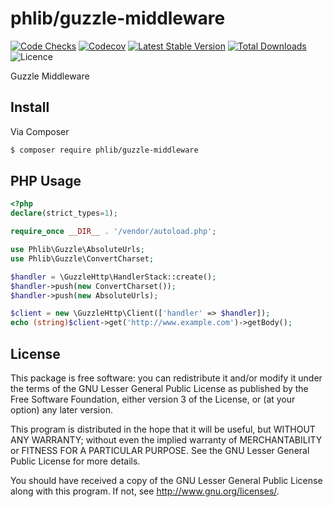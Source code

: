 # phlib/guzzle-middleware

[![Code Checks](https://img.shields.io/github/workflow/status/phlib/guzzle-middleware/CodeChecks?logo=github)](https://github.com/phlib/guzzle-middleware/actions/workflows/code-checks.yml)
[![Codecov](https://img.shields.io/codecov/c/github/phlib/guzzle-middleware.svg?logo=codecov)](https://codecov.io/gh/phlib/guzzle-middleware)
[![Latest Stable Version](https://img.shields.io/packagist/v/phlib/guzzle-middleware.svg?logo=packagist)](https://packagist.org/packages/phlib/guzzle-middleware)
[![Total Downloads](https://img.shields.io/packagist/dt/phlib/guzzle-middleware.svg?logo=packagist)](https://packagist.org/packages/phlib/guzzle-middleware)
![Licence](https://img.shields.io/github/license/phlib/guzzle-middleware.svg)

Guzzle Middleware

## Install

Via Composer

``` bash
$ composer require phlib/guzzle-middleware
```

## PHP Usage
``` php
<?php
declare(strict_types=1);

require_once __DIR__ . '/vendor/autoload.php';

use Phlib\Guzzle\AbsoluteUrls;
use Phlib\Guzzle\ConvertCharset;

$handler = \GuzzleHttp\HandlerStack::create();
$handler->push(new ConvertCharset());
$handler->push(new AbsoluteUrls);

$client = new \GuzzleHttp\Client(['handler' => $handler]);
echo (string)$client->get('http://www.example.com')->getBody();

```

## License

This package is free software: you can redistribute it and/or modify
it under the terms of the GNU Lesser General Public License as published by
the Free Software Foundation, either version 3 of the License, or
(at your option) any later version.

This program is distributed in the hope that it will be useful,
but WITHOUT ANY WARRANTY; without even the implied warranty of
MERCHANTABILITY or FITNESS FOR A PARTICULAR PURPOSE.  See the
GNU Lesser General Public License for more details.

You should have received a copy of the GNU Lesser General Public License
along with this program.  If not, see <http://www.gnu.org/licenses/>.

